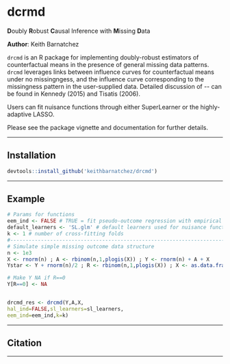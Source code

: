 # dcrmd

**D**oubly **R**obust **C**ausal Inference with **M**issing **D**ata

**Author**: Keith Barnatchez

`drcmd` is an R package for implementing doubly-robust estimators of counterfactual means in the presence of general missing data patterns. `drcmd` leverages links between influence curves for counterfactual means under no missingngess, and the influence curve corresponding to the missingness pattern in the user-supplied data. Detailed discussion of -- can be found in Kennedy (2015) and Tisatis (2006).

Users can fit nuisance functions through either SuperLearner or the highly-adaptive LASSO. 

Please see the package vignette and documentation for further details.

------------------------------------------------------------------------
## Installation

```r
devtools::install_github('keithbarnatchez/drcmd')
```

------------------------------------------------------------------------
## Example

```r
# Params for functions
eem_ind <- FALSE # TRUE = fit pseudo-outcome regression with empirical efficiency maximiztion
default_learners <- 'SL.glm' # default learners used for nuisance functions 
k <- 1 # number of cross-fitting folds
#-------------------------------------------------------------------------------
# Simulate simple missing outcome data structure
n <- 1e3
X <- rnorm(n) ; A <- rbinom(n,1,plogis(X)) ; Y <- rnorm(n) + A + X
Ystar <- Y + rnorm(n)/2 ; R <- rbinom(n,1,plogis(X)) ; X <- as.data.frame(X)

# Make Y NA if R==0
Y[R==0] <- NA


drcmd_res <- drcmd(Y,A,X, 
hal_ind=FALSE,sl_learners=sl_learners,
eem_ind=eem_ind,k=k)
```

------------------------------------------------------------------------
## Citation

------------------------------------------------------------------------
